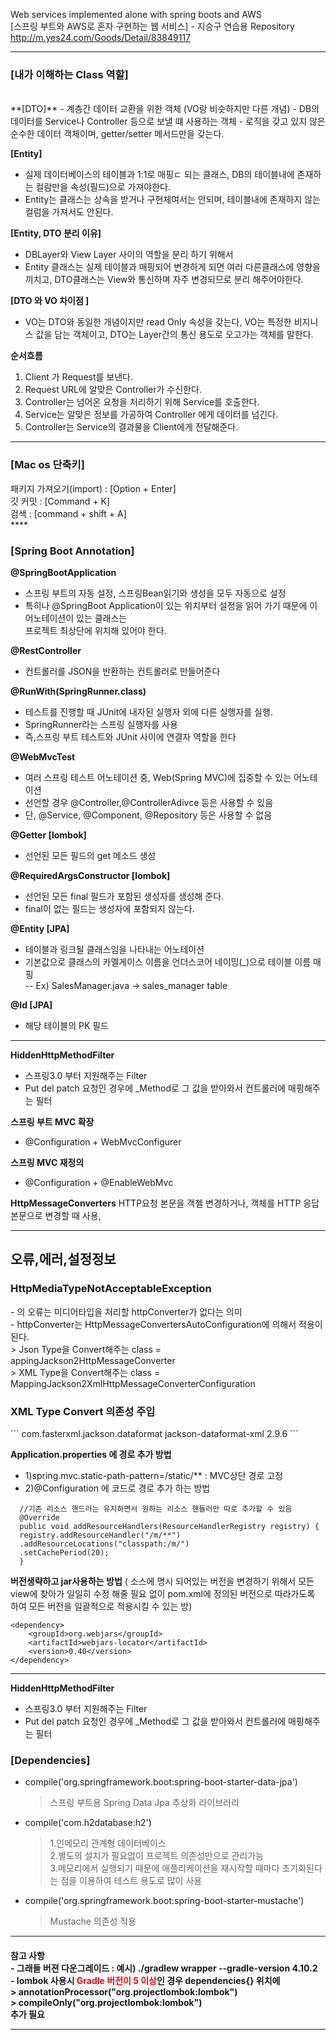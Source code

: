 Web services implemented alone with spring boots and AWS <br>
[스프링 부트와 AWS로 혼자 구현하는 웹 서비스] - 지승구 연습용 Repository<br>
http://m.yes24.com/Goods/Detail/83849117

***
<h3>[내가 이해하는 Class 역할]</h3><br>
**[DTO]**  
- 계층간 데이터 교환을 위한 객체 (VO랑 비슷하지만 다른 개념)
- DB의 데이터를 Service나 Controller 등으로 보낼 떄 사용하는 객체
- 로직을 갖고 있지 않은 순수한 데이터 객체이며, getter/setter 메서드만을 갖는다.

**[Entity]**
- 실제 데이터베이스의 테이블과 1:1로 매핑ㄷ 되는 클래스, DB의 테이블내에 존재하는 컬람만을 속성(필드)으로 가져야한다.
- Entity는 클래스는 상속을 받거나 구현체여서는 안되며, 테이블내에 존재하지 않는 컬럼을 가져서도 안된다.

**[Entity, DTO 분리 이유]**
- DBLayer와 View Layer 사이의 역할을 분리 하기 위해서
- Entity 클래스는 실제 테이블과 매핑되어 변경하게 되면 여러 다른클래스에 영향을 끼치고, DTO클래스는 View와 통신하며 자주 변경되므로 분리 해주어야한다.

**[DTO 와 VO 차이점 ]**
- VO는 DTO와 동일한 개념이지만 read Only 속성을 갖는다, VO는 특정한 비지니스 값을 담는 객체이고, DTO는 Layer간의 통신 용도로 오고가는 객체를 말한다.

**순서흐름**
1. Client 가 Request를 보낸다.
2. Request URL에 알맞은 Controller가 수신한다.
3. Controller는 넘어온 요청을 처리하기 위해 Service를 호출한다.
4. Service는 알맞은 정보를 가공하여 Controller 에게 데이터를 넘긴다.
5. Controller는 Service의 결과물을 Client에게 전달해준다.
***
<h3>[Mac os 단축키]</h3> <p>
패키지 가져오기(import) : [Option + Enter]<br>
깃 커밋 : [Command + K]<br>
검색 : [command + shift + A] <br>
****
<h3>[Spring Boot Annotation]</h4></p>

**@SpringBootApplication<br>**

- 스프링 부트의 자동 설정, 스프링Bean읽기와 생성을 모두 자동으로 설정<br>
- 특히나 @SpringBoot Application이 있는 위치부터 설정을 읽어 가기 때문에 이 어노테이션이 있는 클래스는<br>
    프로젝트 최상단에 위치해 있어야 한다.

**@RestController**<br>
-  컨트롤러를 JSON을 반환하는 컨트롤러로 만들어준다

**@RunWith(SpringRunner.class)**<br>
-   테스트를 진행할 때 JUnit에 내자된 실행자 외에 다른 실행자를 실행.
-   SpringRunner라는 스프링 실행자를 사용
-   즉,스프링 부트 테스트와 JUnit 사이에 연결자 역할을 한다

**@WebMvcTest** 
- 여러 스프링 테스트 어노테이션 중, Web(Spring MVC)에 집중할 수 있는 어노테이션
- 선언할 경우 @Controller,@ControllerAdivce 등은 사용할 수 있음
- 단, @Service, @Component, @Repository 등은 사용할 수 없음

**@Getter [lombok]**
- 선언된 모든 필드의 get 메소드 생성

**@RequiredArgsConstructor [lombok]**
- 선언된 모든 final 필드가 포함된 생성자를 생성해 준다.
- final이 없는 필드는 생성자에 포함되지 않는다. 

**@Entity [JPA]**
- 테이블과 링크될 클래스임을 나타내는 어노테이션 
- 기본값으로 클래스의 카멜게이스 이름을 언더스코어 네이밍(_)으로 테이블 이름 매핑<br>
-- Ex) SalesManager.java -> sales_manager table

**@Id [JPA]**
 - 해당 테이블의 PK 필드
***
**HiddenHttpMethodFilter**
- 스프링3.0 부터 지원해주는 Filter
- Put del patch 요청인 경우에 _Method로 그 값을 받아와서 컨트롤러에 매핑해주는 필터

**스프링 부트 MVC 확장**
- @Configuration + WebMvcConfigurer

**스프링 MVC 재정의**
- @Configuration + @EnableWebMvc

**HttpMessageConverters**
HTTP요청 본문을 객첼 변경하거나, 객체를 HTTP 응답 본문으로 변경할 때 사용,

***
<h2>오류,에러,설정정보</h2>

<h3> HttpMediaTypeNotAcceptableException </h3>
 - 의 오류는 미디어타입을 처리할 httpConverter가 없다는 의미  <br>
 - httpConverter는 HttpMessageConvertersAutoConfiguration에 의해서 적용이 된다.<br>
 > Json Type을 Convert해주는 class = appingJackson2HttpMessageConverter<br>
 > XML Type을 Convert해주는 class = MappingJackson2XmlHttpMessageConverterConfiguration<br>

<h3>XML Type Convert 의존성 주입 </h3>
```
<dependency>          
    <groupId>com.fasterxml.jackson.dataformat</groupId>
    <artifactId>jackson-dataformat-xml</artifactId>
    <version>2.9.6</version>
</dependency>
```



**Application.properties 에 경로 추가 방법**
- 1)spring.mvc.static-path-pattern=/static/** : MVC상단 경로 고정
- 2)@Configuration 에 코드로 경로 추가 하는 방법
```
  //기존 리소스 핸드러는 유지하면서 원하는 리소스 핸들러만 따로 추가할 수 있음
  @Override
  public void addResourceHandlers(ResourceHandlerRegistry registry) {
  registry.addResourceHandler("/m/**")
  .addResourceLocations("classpath:/m/")
  .setCachePeriod(20);
  }
```

**버전생략하고 jar사용하는 방법**
(<scirpt> 소스에 명시 되어있는 버전을 변경하기 위해서 모든 view에 찾아가 일일히 수정 해줄 필요 없이 pom.xml에 정의된 버전으로 따라가도록 하여 모든 버전을 일괄적으로 적용시킬 수 있는 방)

```
<dependency>
    <groupId>org.webjars</groupId>
    <artifactId>webjars-locator</artifactId>
    <version>0.40</version>
</dependency>
```
***

**HiddenHttpMethodFilter**
 - 스프링3.0 부터 지원해주는 Filter
 - Put del patch 요청인 경우에 _Method로 그 값을 받아와서 컨트롤러에 매핑해주는 필터


<h3> [Dependencies] </h3> 
 
 - compile('org.springframework.boot:spring-boot-starter-data-jpa') <br>
    > 스프링 부트용 Spring Data Jpa 추상화 라이브러리
 - compile('com.h2database:h2')<br>
   > 1.인메모리 관계형 데이터베이스 <br>
   >  2.별도의 설치가 필요없이 프로젝트 의존성만으로 관리가능 <br>
   > 3.메모리에서 실행되기 때문에 애플리케이션을 재시작할 때마다 초기화된다는 점을 이용하여 테스트 용도로 많이 사용 <br>
 - compile('org.springframework.boot:spring-boot-starter-mustache')
    > Mustache 의존성 적용 
***
<h4>참고 사항<br>
- 그래들 버젼 다운그레이드 : 예시) ./gradlew wrapper --gradle-version 4.10.2<br>
- lombok 사용시 <span style="color:red">Gradle 버전이 5 이상</span>인 경우 dependencies{} 위치에 <br>
  > annotationProcessor("org.projectlombok:lombok") <br>
  > compileOnly("org.projectlombok:lombok") <br>
  추가 필요

***
